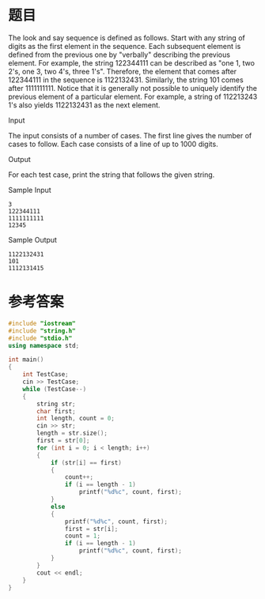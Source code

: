 # 题目
The look and say sequence is defined as follows. Start with any string of digits as the first element in the sequence. Each subsequent element is defined from the previous one by "verbally" describing the previous element. For example, the string 122344111 can be described as "one 1, two 2's, one 3, two 4's, three 1's". Therefore, the element that comes after 122344111 in the sequence is 1122132431. Similarly, the string 101 comes after 1111111111. Notice that it is generally not possible to uniquely identify the previous element of a particular element. For example, a string of 112213243 1's also yields 1122132431 as the next element.

Input

The input consists of a number of cases. The first line gives the number of cases to follow. Each case consists of a line of up to 1000 digits.

Output

For each test case, print the string that follows the given string.

Sample Input
```
3
122344111
1111111111
12345
```
Sample Output
```
1122132431
101
1112131415
```
# 参考答案
```c++
#include "iostream"
#include "string.h"
#include "stdio.h"
using namespace std;

int main()
{
	int TestCase;
	cin >> TestCase;
	while (TestCase--)
	{
		string str;
		char first;
		int length, count = 0;
		cin >> str;
		length = str.size();
		first = str[0];
		for (int i = 0; i < length; i++)
		{
			if (str[i] == first)
			{
				count++;
				if (i == length - 1)
					printf("%d%c", count, first);
			}
			else
			{
				printf("%d%c", count, first);
				first = str[i];
				count = 1;
				if (i == length - 1)
					printf("%d%c", count, first);
			}
		}
		cout << endl;
	}
}
